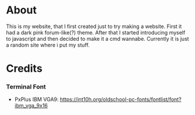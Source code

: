 # About

This is my website, that I first created just to try making a website. First it had a dark pink forum-like(?) theme. After that I started introducing myself to javascript and then decided to make it a cmd wannabe. Currently it is just a random site where i put my stuff.

# Credits

### Terminal Font

* PxPlus IBM VGA9: https://int10h.org/oldschool-pc-fonts/fontlist/font?ibm_vga_9x16
